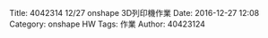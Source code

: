 Title: 4042314 12/27 onshape 3D列印機作業
Date: 2016-12-27 12:08
Category: onshape HW
Tags: 作業
Author: 40423124



<!-- PELICAN_END_SUMMARY -->


